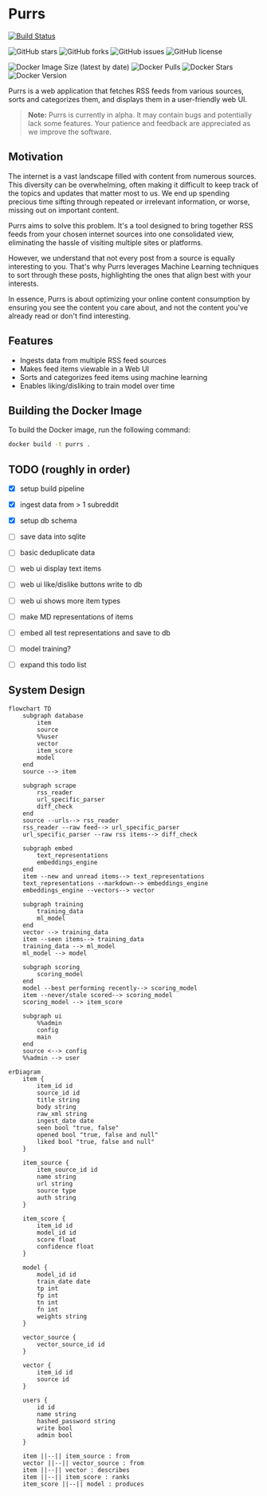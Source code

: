 # Purrs

<!-- build status -->
[![Build Status](https://drone.doze.dev/api/badges/maxwell/purrs/status.svg)](https://drone.doze.dev/maxwell/purrs)

<!-- github repo badges -->
![GitHub stars](https://img.shields.io/github/stars/mullinmax/purrs)
![GitHub forks](https://img.shields.io/github/forks/mullinmax/purrs)
![GitHub issues](https://img.shields.io/github/issues/mullinmax/purrs)
![GitHub license](https://img.shields.io/github/license/mullinmax/purrs)

<!-- docker image badges -->
![Docker Image Size (latest by date)](https://img.shields.io/docker/image-size/mullinmax/purrs)
![Docker Pulls](https://img.shields.io/docker/pulls/mullinmax/purrs)
![Docker Stars](https://img.shields.io/docker/stars/mullinmax/purrs)
![Docker Version](https://img.shields.io/docker/v/mullinmax/purrs?label=latest&logo=Docker)





Purrs is a web application that fetches RSS feeds from various sources, sorts and categorizes them, and displays them in a user-friendly web UI.

> **Note:** Purrs is currently in alpha. It may contain bugs and potentially lack some features. Your patience and feedback are appreciated as we improve the software.

## Motivation

The internet is a vast landscape filled with content from numerous sources. This diversity can be overwhelming, often making it difficult to keep track of the topics and updates that matter most to us. We end up spending precious time sifting through repeated or irrelevant information, or worse, missing out on important content.

Purrs aims to solve this problem. It's a tool designed to bring together RSS feeds from your chosen internet sources into one consolidated view, eliminating the hassle of visiting multiple sites or platforms.

However, we understand that not every post from a source is equally interesting to you. That's why Purrs leverages Machine Learning techniques to sort through these posts, highlighting the ones that align best with your interests.

In essence, Purrs is about optimizing your online content consumption by ensuring you see the content you care about, and not the content you've already read or don't find interesting.

## Features

- Ingests data from multiple RSS feed sources
- Makes feed items viewable in a Web UI
- Sorts and categorizes feed items using machine learning
- Enables liking/disliking to train model over time

## Building the Docker Image

To build the Docker image, run the following command:

```bash
docker build -t purrs .
```

## TODO (roughly in order)

 - [x] setup build pipeline
 - [x] ingest data from > 1 subreddit
 - [x] setup db schema
 - [ ] save data into sqlite
 - [ ] basic deduplicate data
 - [ ] web ui display text items
 - [ ] web ui like/dislike buttons write to db
 - [ ] web ui shows more item types
 - [ ] make MD representations of items
 - [ ] embed all test representations and save to db
 - [ ] model training?
 - [ ] expand this todo list


## System Design
<!-- non-mvp material commented out -->
```mermaid
flowchart TD
    subgraph database
        item
        source
        %%user
        vector
        item_score
        model
    end
    source --> item

    subgraph scrape
        rss_reader
        url_specific_parser
        diff_check
    end
    source --urls--> rss_reader
    rss_reader --raw feed--> url_specific_parser
    url_specific_parser --raw rss items--> diff_check

    subgraph embed
        text_representations
        embeddings_engine
    end
    item --new and unread items--> text_representations
    text_representations --markdown--> embeddings_engine
    embeddings_engine --vectors--> vector

    subgraph training
        training_data
        ml_model
    end
    vector --> training_data
    item --seen items--> training_data
    training_data --> ml_model
    ml_model --> model

    subgraph scoring
        scoring_model
    end
    model --best performing recently--> scoring_model
    item --never/stale scored--> scoring_model
    scoring_model --> item_score

    subgraph ui
        %%admin
        config
        main
    end
    source <--> config
    %%admin --> user
```


```mermaid
erDiagram
    item {
        item_id id
        source_id id
        title string
        body string
        raw_xml string
        ingest_date date
        seen bool "true, false"
        opened bool "true, false and null"
        liked bool "true, false and null"
    }

    item_source {
        item_source_id id
        name string
        url string
        source type
        auth string
    }

    item_score {
        item_id id
        model_id id
        score float
        confidence float
    }

    model {
        model_id id
        train_date date
        tp int
        fp int
        tn int
        fn int
        weights string
    }

    vector_source {
        vector_source_id id
    }

    vector {
        item_id id
        source id
    }

    users {
        id id
        name string
        hashed_password string
        write bool
        admin bool
    }

    item ||--|| item_source : from
    vector ||--|| vector_source : from
    item ||--|| vector : describes
    item ||--|| item_score : ranks
    item_score ||--|| model : produces
```